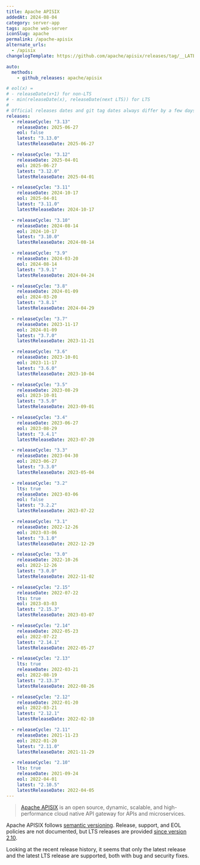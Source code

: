 ```yaml
---
title: Apache APISIX
addedAt: 2024-08-04
category: server-app
tags: apache web-server
iconSlug: apache
permalink: /apache-apisix
alternate_urls:
  - /apisix
changelogTemplate: https://github.com/apache/apisix/releases/tag/__LATEST__

auto:
  methods:
    - github_releases: apache/apisix

# eol(x) =
# - releaseDate(x+1) for non-LTS
# - min(releaseDate(x), releaseDate(next LTS)) for LTS
#
# Official releases dates and git tag dates always differ by a few days.
releases:
  - releaseCycle: "3.13"
    releaseDate: 2025-06-27
    eol: false
    latest: "3.13.0"
    latestReleaseDate: 2025-06-27

  - releaseCycle: "3.12"
    releaseDate: 2025-04-01
    eol: 2025-06-27
    latest: "3.12.0"
    latestReleaseDate: 2025-04-01

  - releaseCycle: "3.11"
    releaseDate: 2024-10-17
    eol: 2025-04-01
    latest: "3.11.0"
    latestReleaseDate: 2024-10-17

  - releaseCycle: "3.10"
    releaseDate: 2024-08-14
    eol: 2024-10-17
    latest: "3.10.0"
    latestReleaseDate: 2024-08-14

  - releaseCycle: "3.9"
    releaseDate: 2024-03-20
    eol: 2024-08-14
    latest: "3.9.1"
    latestReleaseDate: 2024-04-24

  - releaseCycle: "3.8"
    releaseDate: 2024-01-09
    eol: 2024-03-20
    latest: "3.8.1"
    latestReleaseDate: 2024-04-29

  - releaseCycle: "3.7"
    releaseDate: 2023-11-17
    eol: 2024-01-09
    latest: "3.7.0"
    latestReleaseDate: 2023-11-21

  - releaseCycle: "3.6"
    releaseDate: 2023-10-01
    eol: 2023-11-17
    latest: "3.6.0"
    latestReleaseDate: 2023-10-04

  - releaseCycle: "3.5"
    releaseDate: 2023-08-29
    eol: 2023-10-01
    latest: "3.5.0"
    latestReleaseDate: 2023-09-01

  - releaseCycle: "3.4"
    releaseDate: 2023-06-27
    eol: 2023-08-29
    latest: "3.4.1"
    latestReleaseDate: 2023-07-20

  - releaseCycle: "3.3"
    releaseDate: 2023-04-30
    eol: 2023-06-27
    latest: "3.3.0"
    latestReleaseDate: 2023-05-04

  - releaseCycle: "3.2"
    lts: true
    releaseDate: 2023-03-06
    eol: false
    latest: "3.2.2"
    latestReleaseDate: 2023-07-22

  - releaseCycle: "3.1"
    releaseDate: 2022-12-26
    eol: 2023-03-06
    latest: "3.1.0"
    latestReleaseDate: 2022-12-29

  - releaseCycle: "3.0"
    releaseDate: 2022-10-26
    eol: 2022-12-26
    latest: "3.0.0"
    latestReleaseDate: 2022-11-02

  - releaseCycle: "2.15"
    releaseDate: 2022-07-22
    lts: true
    eol: 2023-03-03
    latest: "2.15.3"
    latestReleaseDate: 2023-03-07

  - releaseCycle: "2.14"
    releaseDate: 2022-05-23
    eol: 2022-07-22
    latest: "2.14.1"
    latestReleaseDate: 2022-05-27

  - releaseCycle: "2.13"
    lts: true
    releaseDate: 2022-03-21
    eol: 2022-08-19
    latest: "2.13.3"
    latestReleaseDate: 2022-08-26

  - releaseCycle: "2.12"
    releaseDate: 2022-01-20
    eol: 2022-03-21
    latest: "2.12.1"
    latestReleaseDate: 2022-02-10

  - releaseCycle: "2.11"
    releaseDate: 2021-11-23
    eol: 2022-01-20
    latest: "2.11.0"
    latestReleaseDate: 2021-11-29

  - releaseCycle: "2.10"
    lts: true
    releaseDate: 2021-09-24
    eol: 2022-04-01
    latest: "2.10.5"
    latestReleaseDate: 2022-04-05
---
```


> [Apache APISIX](https://apisix.apache.org/) is an open source, dynamic, scalable, and high-performance cloud native
> API gateway for APIs and microservices.

Apache APISIX follows [semantic versioning](https://semver.org). Release, support, and EOL policies are not documented,
but LTS releases are provided [since version 2.10](https://apisix.apache.org/blog/2021/09/29/release-apache-apisix-2.10/).

Looking at the recent release history, it seems that only the latest release and the latest LTS release are supported,
both with bug and security fixes.
